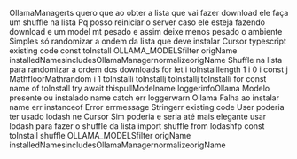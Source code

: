 OllamaManagerts quero que ao obter a lista que vai fazer download ele faça um shuffle na lista
Pq posso reiniciar o server caso ele esteja fazendo download e um model mt pesado e assim deixe menos pesado o ambiente
Simples só randomizar a ondem da lista que deve instalar
Cursor
typescript
  existing code 
const toInstall  OLLAMA_MODELSfilter
origName  installedNamesincludesOllamaManagernormalizeorigName
 Shuffle na lista para randomizar a ordem dos downloads
for let i  toInstalllength  1 i  0 i 
const j  MathfloorMathrandom  i  1
toInstalli toInstallj  toInstallj toInstalli
for const name of toInstall 
try 
await thispullModelname
loggerinfoOllama Modelo presente ou instalado name
 catch err 
loggerwarn
Ollama Falha ao instalar name err instanceof Error  errmessage  Stringerr
  existing code 
User
poderia ter usado lodash ne
Cursor
 Sim poderia e seria até mais elegante usar lodash para fazer o shuffle da lista
import  shuffle  from lodashfp
const toInstall  shuffle
OLLAMA_MODELSfilter
origName  installedNamesincludesOllamaManagernormalizeorigName